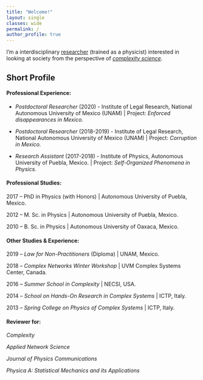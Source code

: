 ```yaml
---
title: "Welcome!"
layout: single
classes: wide
permalink: /
author_profile: true
---
```


I’m a interdisciplinary [researcher](https://jrncarlock.github.io/research/) (trained as a physicist) interested in looking at society from the perspective of [_complexity science_](https://jrncarlock.github.io/outreach/).

<!--
## Contact information
José R. Nicolás-Carlock
Postdoctoral Researcher
Institute of Legal Research
National Autonomous University of Mexico (UNAM)
National System of Researchers (SNI-C)
E-mail: `jnicolas(at)unam.mx`
-->

## Short Profile

#### Professional Experience: 

* _Postdoctoral Researcher_ (2020) - Institute of Legal Research, National Autonomous University of Mexico (UNAM) \| Project: _Enforced disappearances in Mexico._

* _Postdoctoral Researcher_ (2018-2019) - Institute of Legal Research, National Autonomous University of Mexico (UNAM) \| Project: _Corruption in Mexico._

* _Research Assistant_ (2017-2018) - Institute of Physics, Autonomous University of Puebla, Mexico. \| Project: _Self-Organized Phenomena in Physics._

#### Professional Studies:

2017 – PhD in Physics (with Honors) \| Autonomous University of Puebla, Mexico.

2012 – M. Sc. in Physics \| Autonomous University of Puebla, Mexico.

2010 – B. Sc. in Physics \| Autonomous University of Oaxaca, Mexico.

#### Other Studies & Experience:

2019 – *Law for Non-Practitioners* (Diploma) \| UNAM, Mexico.

2018 – *Complex Networks Winter Workshop* \| UVM Complex Systems Center, Canada.

2016 – *Summer School in Complexity* \| NECSI, USA.

2014 – *School on Hands-On Research in Complex Systems* \| ICTP, Italy.

2013 – *Spring College on Physics of Complex Systems* \| ICTP, Italy.

#### Reviewer for:

_Complexity_

_Applied Network Science_

_Journal of Physics Communications_

_Physica A: Statistical Mechanics and its Applications_
